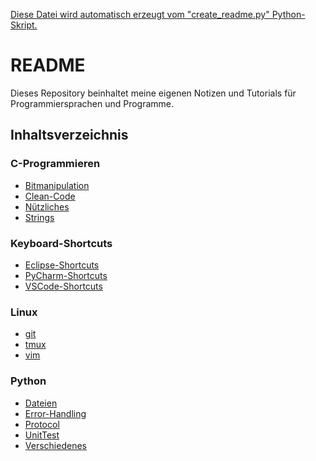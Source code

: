 <u>Diese Datei wird automatisch erzeugt vom "create_readme.py" Python-Skript.</u>
# README

Dieses Repository beinhaltet meine eigenen Notizen und Tutorials für Programmiersprachen und Programme.

## Inhaltsverzeichnis

### C-Programmieren
- [Bitmanipulation](https://github.com/Dokeys/Notes/blob/main/C-Programmieren/Bitmanipulation.md)
- [Clean-Code](https://github.com/Dokeys/Notes/blob/main/C-Programmieren/Clean-Code.md)
- [Nützliches](https://github.com/Dokeys/Notes/blob/main/C-Programmieren/Nützliches.md)
- [Strings](https://github.com/Dokeys/Notes/blob/main/C-Programmieren/Strings.md)

### Keyboard-Shortcuts
- [Eclipse-Shortcuts](https://github.com/Dokeys/Notes/blob/main/Keyboard-Shortcuts/Eclipse-Shortcuts.md)
- [PyCharm-Shortcuts](https://github.com/Dokeys/Notes/blob/main/Keyboard-Shortcuts/PyCharm-Shortcuts.md)
- [VSCode-Shortcuts](https://github.com/Dokeys/Notes/blob/main/Keyboard-Shortcuts/VSCode-Shortcuts.md)

### Linux
- [git](https://github.com/Dokeys/Notes/blob/main/Linux/git.md)
- [tmux](https://github.com/Dokeys/Notes/blob/main/Linux/tmux.md)
- [vim](https://github.com/Dokeys/Notes/blob/main/Linux/vim.md)

### Python
- [Dateien](https://github.com/Dokeys/Notes/blob/main/Python/Dateien.md)
- [Error-Handling](https://github.com/Dokeys/Notes/blob/main/Python/Error-Handling.md)
- [Protocol](https://github.com/Dokeys/Notes/blob/main/Python/Protocol.md)
- [UnitTest](https://github.com/Dokeys/Notes/blob/main/Python/UnitTest.md)
- [Verschiedenes](https://github.com/Dokeys/Notes/blob/main/Python/Verschiedenes.md)

